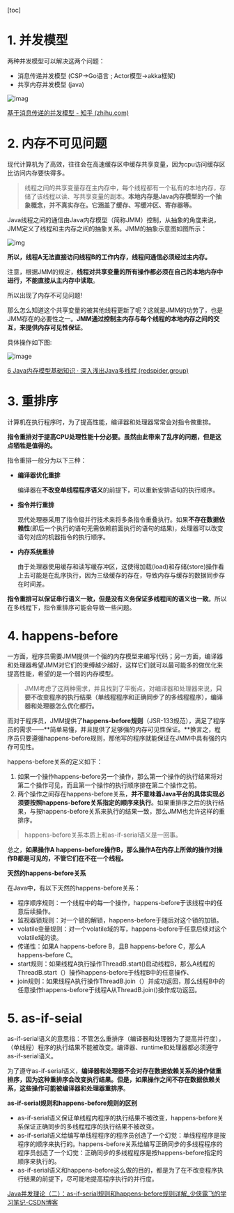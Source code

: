 [toc]



# 1. 并发模型

两种并发模型可以解决这两个问题：

- 消息传递并发模型 (CSP->Go语言 ; Actor模型->akka框架)
- 共享内存并发模型 (java)

![imag](http://concurrent.redspider.group/article/02/imgs/%E4%B8%A4%E7%A7%8D%E5%B9%B6%E5%8F%91%E6%A8%A1%E5%9E%8B%E7%9A%84%E6%AF%94%E8%BE%83.png)

[基于消息传递的并发模型 - 知乎 (zhihu.com)](https://zhuanlan.zhihu.com/p/43379129)



# 2. 内存不可见问题

现代计算机为了高效，往往会在高速缓存区中缓存共享变量，因为cpu访问缓存区比访问内存要快得多。

> 线程之间的共享变量存在主内存中，每个线程都有一个私有的本地内存，存储了该线程以读、写共享变量的副本。**本地内存是Java内存模型的一个抽象概念，并不真实存在。它涵盖了缓存、写缓冲区、寄存器等。**

Java线程之间的通信由Java内存模型（简称JMM）控制，从抽象的角度来说，JMM定义了线程和主内存之间的抽象关系。JMM的抽象示意图如图所示：

![img](http://concurrent.redspider.group/article/02/imgs/JMM%E6%8A%BD%E8%B1%A1%E7%A4%BA%E6%84%8F%E5%9B%BE.jpg)

**所以，线程A无法直接访问线程B的工作内存，线程间通信必须经过主内存。**

注意，根据JMM的规定，**线程对共享变量的所有操作都必须在自己的本地内存中进行，不能直接从主内存中读取**。

所以出现了内存不可见问题!

那么怎么知道这个共享变量的被其他线程更新了呢？这就是JMM的功劳了，也是JMM存在的必要性之一。**JMM通过控制主内存与每个线程的本地内存之间的交互，来提供内存可见性保证**。

 具体操作如下图:

![image](https://pic4.zhimg.com/v2-44d9e678530bb11fcf1430d7ea6f7a03_r.jpg)



[6 Java内存模型基础知识 · 深入浅出Java多线程 (redspider.group)](http://concurrent.redspider.group/article/02/6.html)



# 3. 重排序

计算机在执行程序时，为了提高性能，编译器和处理器常常会对指令做重排。

**指令重排对于提高CPU处理性能十分必要。虽然由此带来了乱序的问题，但是这点牺牲是值得的。**

指令重排一般分为以下三种：

- **编译器优化重排**

  编译器在**不改变单线程程序语义**的前提下，可以重新安排语句的执行顺序。

- **指令并行重排**

  现代处理器采用了指令级并行技术来将多条指令重叠执行。如果**不存在数据依赖性**(即后一个执行的语句无需依赖前面执行的语句的结果)，处理器可以改变语句对应的机器指令的执行顺序。

- **内存系统重排**

  由于处理器使用缓存和读写缓存冲区，这使得加载(load)和存储(store)操作看上去可能是在乱序执行，因为三级缓存的存在，导致内存与缓存的数据同步存在时间差。

**指令重排可以保证串行语义一致，但是没有义务保证多线程间的语义也一致**。所以在多线程下，指令重排序可能会导致一些问题。



# 4. happens-before

一方面，程序员需要JMM提供一个强的内存模型来编写代码；另一方面，编译器和处理器希望JMM对它们的束缚越少越好，这样它们就可以最可能多的做优化来提高性能，希望的是一个弱的内存模型。

> JMM考虑了这两种需求，并且找到了平衡点，对编译器和处理器来说，**只要不改变程序的执行结果（单线程程序和正确同步了的多线程程序），编译器和处理器怎么优化都行。**

而对于程序员，JMM提供了**happens-before规则**（JSR-133规范），满足了程序员的需求——**简单易懂，并且提供了足够强的内存可见性保证。**换言之，程序员只要遵循happens-before规则，那他写的程序就能保证在JMM中具有强的内存可见性。

happens-before关系的定义如下：

1. 如果一个操作happens-before另一个操作，那么第一个操作的执行结果将对第二个操作可见，而且第一个操作的执行顺序排在第二个操作之前。
2. 两个操作之间存在happens-before关系，**并不意味着Java平台的具体实现必须要按照happens-before关系指定的顺序来执行**。如果重排序之后的执行结果，与按happens-before关系来执行的结果一致，那么JMM也允许这样的重排序。

> happens-before关系本质上和as-if-serial语义是一回事。

总之，**如果操作A happens-before操作B，那么操作A在内存上所做的操作对操作B都是可见的，不管它们在不在一个线程。**



**天然的happens-before关系**

在Java中，有以下天然的happens-before关系：

- 程序顺序规则：一个线程中的每一个操作，happens-before于该线程中的任意后续操作。
- 监视器锁规则：对一个锁的解锁，happens-before于随后对这个锁的加锁。
- volatile变量规则：对一个volatile域的写，happens-before于任意后续对这个volatile域的读。
- 传递性：如果A happens-before B，且B happens-before C，那么A happens-before C。
- start规则：如果线程A执行操作ThreadB.start()启动线程B，那么A线程的ThreadB.start（）操作happens-before于线程B中的任意操作、
- join规则：如果线程A执行操作ThreadB.join（）并成功返回，那么线程B中的任意操作happens-before于线程A从ThreadB.join()操作成功返回。



# 5. as-if-seial 

as-if-serial语义的意思指：不管怎么重排序（编译器和处理器为了提高并行度），（单线程）程序的执行结果不能被改变。编译器、runtime和处理器都必须遵守as-if-serial语义。

为了遵守as-if-serial语义，**编译器和处理器不会对存在数据依赖关系的操作做重排序，因为这种重排序会改变执行结果。但是，如果操作之间不存在数据依赖关系，这些操作可能被编译器和处理器重排序**。

**as-if-serial规则和happens-before规则的区别**

- as-if-serial语义保证单线程内程序的执行结果不被改变，happens-before关系保证正确同步的多线程程序的执行结果不被改变。
- as-if-serial语义给编写单线程程序的程序员创造了一个幻觉：单线程程序是按程序的顺序来执行的。happens-before关系给编写正确同步的多线程程序的程序员创造了一个幻觉：正确同步的多线程程序是按happens-before指定的顺序来执行的。
- as-if-serial语义和happens-before这么做的目的，都是为了在不改变程序执行结果的前提下，尽可能地提高程序执行的并行度。

[Java并发理论（二）：as-if-serial规则和happens-before规则详解_少侠露飞的学习笔记-CSDN博客](https://blog.csdn.net/Carson_Chu/article/details/106417831)





















